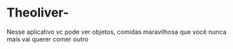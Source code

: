# Theoliver-
Nesse aplicativo vc pode ver objetos, comidas maravilhosa que você nunca maís vai querer comer outro 
